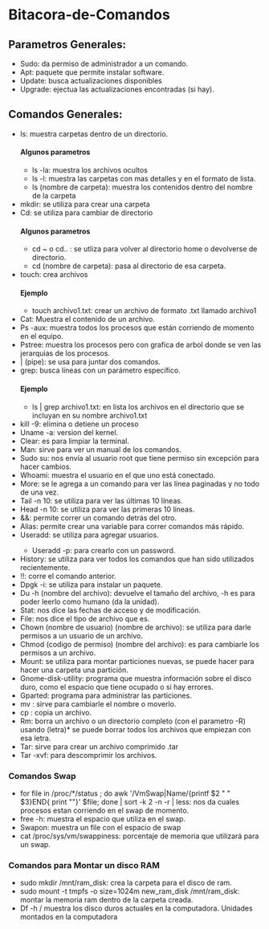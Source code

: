 # Bitacora-de-Comandos
<h2>Parametros Generales:</h2>
	<ul>
		<li>Sudo: da permiso de administrador a un comando.</li>
		<li>Apt: paquete que permite instalar software.</li>
		<li>Update: busca actualizaciones disponibles</li>
		<li>Upgrade: ejectua las actualizaciones encontradas (si hay).</li>
  </ul>
<h2>Comandos Generales:</h2>
<ul>
 <li>ls: muestra carpetas dentro de un directorio.</li>
      <h4>Algunos parametros</h4>
			<ul>
      	<li>ls -la: muestra los archivos ocultos</li>
      	<li>ls -l: muestra las carpetas con mas detalles y en el formato de lista.</li>
      	<li>ls (nombre de carpeta): muestra los contenidos dentro del nombre de la carpeta</li>
			</ul>	
  <li>mkdir: se utiliza para crear una carpeta</li>
  <li>Cd: se utiliza para cambiar de directorio</li>
      <h4>Algunos parametros</h4>
			<ul>
      	<li>cd ~ o cd.. : se utliza para volver al directorio home o devolverse de directorio.</li> 
      	<li>cd (nombre de carpeta): pasa al directorio de esa carpeta.</li>
			</ul>		
  <li>touch: crea archivos</li>
      <h4>Ejemplo</h4>
	<ul>
      <li>touch archivo1.txt: crear un archivo de formato .txt llamado archivo1</li>
	</ul>	
  <li>Cat: Muestra el contenido de un archivo.</li> 
  <li>Ps -aux: muestra todos los procesos que están corriendo de momento en el equipo.</li>
  <li>Pstree: muestra los procesos pero con grafica de arbol donde se ven las jerarquias de los procesos.</li>
  <li>| (pipe): se usa para juntar dos comandos. </li>
  <li>grep: busca líneas con un parámetro específico.</li>
      	<h4>Ejemplo</h4>
	<ul>
      	<li>ls | grep archivo1.txt: en lista los archivos en el directorio que se incluyan en su nombre archivo1.txt</li>
	</ul>	
  <li>kill -9: elimina o detiene un proceso</li>
	
  <li>Uname -a: version del kernel.</li> 
  <li>Clear: es para limpiar la terminal.</li>
  <li>Man: sirve para ver un manual de los comandos.</li>
  <li>Sudo su: nos envía al usuario root que tiene permiso sin excepción para hacer cambios.</li>
  <li>Whoami: muestra el usuario en el que uno está conectado.</li>
  <li>More: se le agrega a un comando para ver las línea paginadas y no todo de una vez.</li>
  <li>Tail -n 10: se utiliza para ver las últimas 10 líneas.</li>
  <li>Head -n 10: se utiliza para ver las primeras 10 líneas.</li>
  <li>&&: permite correr un comando detrás del otro.</li>
  <li>Alias: permite crear una variable para correr comandos más rápido.</li>
  <li>Useradd: se utiliza para agregar usuarios.</li>
  	<ul>
      	<li>Useradd -p: para crearlo con un password.</li>
	</ul>	
  <li>History: se utiliza para ver todos los comandos que han sido utilizados recientemente.</li>
  <li>!!: corre el comando anterior. </li>
  <li>Dpgk -i: se utiliza para instalar un paquete.</li>
  <li>Du -h (nombre del archivo): devuelve el tamaño del archivo, -h es para poder leerlo como humano (da la unidad).</li>
  <li>Stat: nos dice las fechas de acceso y de modificación.</li>
  <li>File: nos dice el tipo de archivo que es. </li>
  <li>Chown (nombre de usuario) (nombre de archivo): se utiliza para darle permisos a un usuario de un archivo.</li>
  <li>Chmod (codigo de permiso) (nombre del archivo): es para cambiarle los permisos a un archivo.</li>
  <li>Mount: se utiliza para montar particiones nuevas, se puede hacer para hacer una carpeta una partición.</li>
  <li>Gnome-disk-utility: programa que muestra información sobre el disco duro, como el espacio que tiene ocupado o si hay errores.</li>
  <li>Gparted: programa para administrar las particiones.</li>
  <li>mv : sirve para cambiarle el nombre o moverlo.</li>
  <li>cp : copia un archivo.</li>
  <li>Rm: borra un archivo o un directorio completo (con el parametro -R) usando (letra)* se puede borrar todos los archivos que empiezan con esa letra.</li>
  <li>Tar: sirve para crear un archivo comprimido .tar</li>
  <li>Tar -xvf: para descomprimir los archivos.</li>
  </ul>
  <h3>Comandos Swap</h3>
   	<ul>
  	<li>for file in /proc/*/status ; do awk '/VmSwap|Name/{printf $2 " " $3}END{ print ""}' $file; done | sort -k 2 -n -r | less: nos da cuales procesos estan corriendo en el swap de momento.</li>
  	<li>free -h: muestra el espacio que utiliza en el swap. </li>
  	<li>Swapon: muestra un file con el espacio de swap</li>
  	<li>cat /proc/sys/vm/swappiness: porcentaje de memoria que utilizará para un swap. </li>
	</ul>
  <h3>Comandos para Montar un disco RAM</h3>
  	<ul>
  	<li>sudo mkdir /mnt/ram_disk: crea la carpeta para el disco de ram.</li>
  	<li>sudo mount -t tmpfs -o size=1024m new_ram_disk /mnt/ram_disk: montar la memoria ram dentro de la carpeta creada.</li>
  	<li>Df -h / muestra los disco duros actuales en la computadora. Unidades montados en la computadora</li>
  	</ul>		
